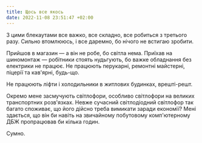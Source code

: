 ```yaml
---
title: Щось все якось
date: 2022-11-08 23:51:47 +02:00
---
```


З цими блекаутами все важко, все складно, все робиться з третього разу. Сильно втомлююсь, і все даремно, бо нічого не встигаю зробити.

Прийшов в магазин — а він не робе, бо світла нема. Приїхав на шиномонтаж — робітники стоять нудьгують, бо важке обладнання без електрики не працює. Не працюють перукарні, ремонтні майстерні, піцерії та кав'ярні, будь-що.

Не працюють ліфти і холодильники в житлових будинках, врешті-решт.

Окремо мене засмучують світлофори, особливо світлофори на великих транспортних розв'язках. Невже сучасний світлодіодний світлофор так багато споживає, що його дійсно треба вимикати заради економії? Мені здається, що він би навіть на звичайному побутовому комп'ютерному ДБЖ пропрацював би кілька годин.

Сумно.
